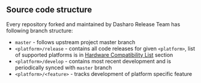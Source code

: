 Source code structure
---------------------

Every repository forked and maintained by Dasharo Release Team has following
branch structure:

* `master` - follows upstream project master branch
* `<platform>/release` - contains all code releases for given `<platform>`,
  list of supported platforms is in [Hardware Compatibility List](../variants/hardware-compatibility-list.md) section
* `<platform>/develop` - contains most recent development and is periodically
  synced with `master` branch
* `<platform>/<feature>` - tracks development of platform specific feature

